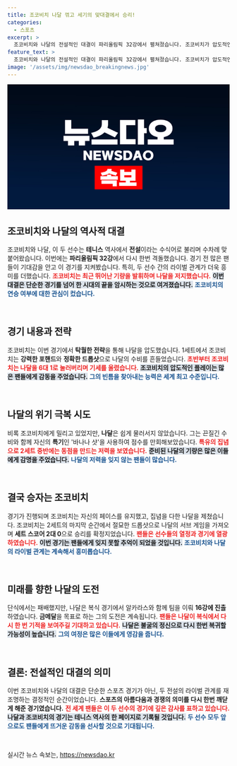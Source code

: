```yaml
---
title: 조코비치 나달 꺾고 세기의 맞대결에서 승리!
categories:
  - 스포츠
excerpt: >
  조코비치와 나달의 전설적인 대결이 파리올림픽 32강에서 펼쳐졌습니다. 조코비치가 압도적인 기량으로 나달을 이기며 16강에 진출, 팬들은 경기에 열광했습니다. 나달은 복식에서 금메달에 도전합니다.
feature_text: >
  조코비치와 나달의 전설적인 대결이 파리올림픽 32강에서 펼쳐졌습니다. 조코비치가 압도적인 기량으로 나달을 이기며 16강에 진출, 팬들은 경기에 열광했습니다. 나달은 복식에서 금메달에 도전합니다.
image: '/assets/img/newsdao_breakingnews.jpg'
---
```


<p><img src="/assets/img/newsdao_breakingnews.jpg" alt="pcversion 속보" /></p>

<h2 data-ke-size="size26">조코비치와 나달의 역사적 대결</h2>

<p data-ke-size="size16">조코비치와 나달, 이 두 선수는 <b>테니스</b> 역사에서 <b>전설</b>이라는 수식어로 불리며 수차례 맞붙어왔습니다. 이번에는 <b>파리올림픽 32강</b>에서 다시 한번 격돌했습니다. 경기 전 많은 팬들이 기대감을 안고 이 경기를 지켜봤습니다. 특히, 두 선수 간의 라이벌 관계가 더욱 흥미를 더했습니다. <b><span style="color: #ee2323;">조코비치는 최근 뛰어난 기량을 발휘하며 나달을 저지했습니다.</span></b> <b><span style="background-color: #21538527;">이번 대결은 단순한 경기를 넘어 한 시대의 끝을 암시하는 것으로 여겨졌습니다.</span></b> <b><span style="color: #1a5490;">조코비치의 연승 여부에 대한 관심이 컸습니다.</span></b></p>

<p data-ke-size="size16">&nbsp;</p>

<h2 data-ke-size="size26">경기 내용과 전략</h2>

<p data-ke-size="size16">조코비치는 이번 경기에서 <b>탁월한 전략</b>을 통해 나달을 압도했습니다. 1세트에서 조코비치는 <b>강력한 포핸드</b>와 <b>정확한 드롭샷</b>으로 나달의 수비를 흔들었습니다. <b><span style="color: #ee2323;">초반부터 조코비치는 나달을 6대 1로 눌러버리며 기세를 올렸습니다.</span></b> <b><span style="background-color: #21538527;">조코비치의 압도적인 플레이는 많은 팬들에게 감동을 주었습니다.</span></b> <b><span style="color: #1a5490;">그의 빈틈을 찾아내는 능력은 세계 최고 수준입니다.</span></b></p>

<p data-ke-size="size16">&nbsp;</p>

<h2 data-ke-size="size26">나달의 위기 극복 시도</h2>

<p data-ke-size="size16">비록 조코비치에게 밀리고 있었지만, <b>나달</b>은 쉽게 물러서지 않았습니다. 그는 끈질긴 수비와 함께 자신의 <b>특기</b>인 '바나나 샷'을 사용하여 점수를 만회해보았습니다. <b><span style="color: #ee2323;">특유의 집념으로 2세트 중반에는 동점을 만드는 저력을 보였습니다.</span></b> <b><span style="background-color: #21538527;">준비된 나달의 기량은 많은 이들에게 감명을 주었습니다.</span></b> <b><span style="color: #1a5490;">나달의 저력을 잊지 않는 팬들이 많습니다.</span></b></p>

<p data-ke-size="size16">&nbsp;</p>

<h2 data-ke-size="size26">결국 승자는 조코비치</h2>

<p data-ke-size="size16">경기가 진행되며 조코비치는 자신의 페이스를 유지했고, 집념을 다한 나달을 제쳤습니다. 조코비치는 2세트의 마지막 순간에서 절묘한 드롭샷으로 나달의 서브 게임을 가져오며 <b>세트 스코어 2대 0</b>으로 승리를 확정지었습니다. <b><span style="color: #ee2323;">팬들은 선수들의 열정과 경기에 열광하였습니다.</span></b> <b><span style="background-color: #21538527;">이번 경기는 팬들에게 잊지 못할 추억이 되었을 것입니다.</span></b> <b><span style="color: #1a5490;">조코비치와 나달의 라이벌 관계는 계속해서 흥미롭습니다.</span></b></p>

<p data-ke-size="size16">&nbsp;</p>

<h2 data-ke-size="size26">미래를 향한 나달의 도전</h2>

<p data-ke-size="size16">단식에서는 패배했지만, 나달은 복식 경기에서 알카라스와 함께 팀을 이뤄 <b>16강에 진출</b>하였습니다. <b>금메달</b>을 목표로 하는 그의 도전은 계속됩니다. <b><span style="color: #ee2323;">팬들은 나달이 복식에서 다시 한 번 기적을 보여주길 기대하고 있습니다.</span></b> <b><span style="background-color: #21538527;">나달은 불굴의 정신으로 다시 한번 복귀할 가능성이 높습니다.</span></b> <b><span style="color: #1a5490;">그의 여정은 많은 이들에게 영감을 줍니다.</span></b></p>

<p data-ke-size="size16">&nbsp;</p>

<h2 data-ke-size="size26">결론: 전설적인 대결의 의미</h2>

<p data-ke-size="size16">이번 조코비치와 나달의 대결은 단순한 스포츠 경기가 아닌, 두 전설의 라이벌 관계를 재조명하는 결정적인 순간이었습니다. <b>스포츠의 아름다움과 경쟁의 의미를 다시 한번 깨닫게 해준 경기였습니다.</b> <b><span style="color: #ee2323;">전 세계 팬들은 이 두 선수의 경기에 깊은 감사를 표하고 있습니다.</span></b> <b><span style="background-color: #21538527;">나달과 조코비치의 경기는 테니스 역사의 한 페이지로 기록될 것입니다.</span></b> <b><span style="color: #1a5490;">두 선수 모두 앞으로도 팬들에게 뜨거운 감동을 선사할 것으로 기대됩니다.</span></b></p>

<p data-ke-size="size16">&nbsp;</p>
실시간 뉴스 속보는, <a href="https://newsdao.kr" rel="dofollow">https://newsdao.kr</a>


